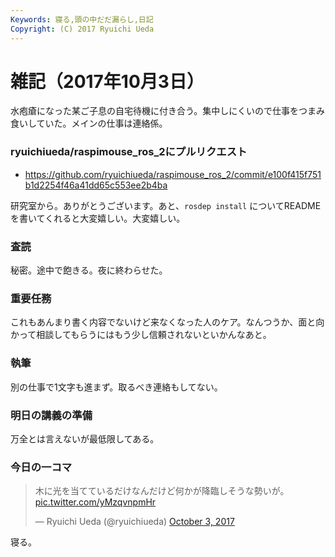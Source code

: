 ```yaml
---
Keywords: 寝る,頭の中だだ漏らし,日記
Copyright: (C) 2017 Ryuichi Ueda
---
```


# 雑記（2017年10月3日）

水疱瘡になった某ご子息の自宅待機に付き合う。集中しにくいので仕事をつまみ食いしていた。メインの仕事は連絡係。

### ryuichiueda/raspimouse_ros_2にプルリクエスト

* https://github.com/ryuichiueda/raspimouse_ros_2/commit/e100f415f751b1d2254f46a41dd65c553ee2b4ba

研究室から。ありがとうございます。あと、`rosdep install` についてREADMEを書いてくれると大変嬉しい。大変嬉しい。


### 査読

秘密。途中で飽きる。夜に終わらせた。

### 重要任務

これもあんまり書く内容でないけど来なくなった人のケア。なんつうか、面と向かって相談してもらうにはもう少し信頼されないといかんなあと。

### 執筆

別の仕事で1文字も進まず。取るべき連絡もしてない。

### 明日の講義の準備

万全とは言えないが最低限してある。

### 今日の一コマ

<blockquote class="twitter-tweet" data-partner="tweetdeck"><p lang="ja" dir="ltr">木に光を当てているだけなんだけど何かが降臨しそうな勢いが。 <a href="https://t.co/yMzqvnpmHr">pic.twitter.com/yMzqvnpmHr</a></p>&mdash; Ryuichi Ueda (@ryuichiueda) <a href="https://twitter.com/ryuichiueda/status/915113525017591808?ref_src=twsrc%5Etfw">October 3, 2017</a></blockquote>
<script async src="//platform.twitter.com/widgets.js" charset="utf-8"></script>


寝る。
